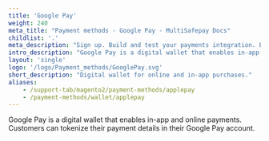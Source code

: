 ```yaml
---
title: 'Google Pay'
weight: 240
meta_title: "Payment methods - Google Pay - MultiSafepay Docs"
childlist: '.'
meta_description: "Sign up. Build and test your payments integration. Explore our products and services. Use our API Reference, SDKs, and wrappers. Get support."
intro_description: "Google Pay is a digital wallet that enables in-app and online payments. Customers can tokenize their payment details in their Google Pay account."
layout: 'single'
logo: '/logo/Payment_methods/GooglePay.svg' 
short_description: "Digital wallet for online and in-app purchases."
aliases:
    - /support-tab/magento2/payment-methods/applepay
    - /payment-methods/wallet/applepay
---
```


Google Pay is a digital wallet that enables in-app and online payments. Customers can tokenize their payment details in their Google Pay account.